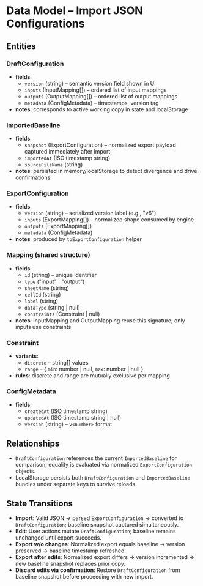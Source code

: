 # Data Model – Import JSON Configurations

## Entities

### DraftConfiguration

- **fields**:
  - `version` (string) – semantic version field shown in UI
  - `inputs` (InputMapping[]) – ordered list of input mappings
  - `outputs` (OutputMapping[]) – ordered list of output mappings
  - `metadata` (ConfigMetadata) – timestamps, version tag
- **notes**: corresponds to active working copy in state and localStorage

### ImportedBaseline

- **fields**:
  - `snapshot` (ExportConfiguration) – normalized export payload captured immediately after import
  - `importedAt` (ISO timestamp string)
  - `sourceFileName` (string)
- **notes**: persisted in memory/localStorage to detect divergence and drive confirmations

### ExportConfiguration

- **fields**:
  - `version` (string) – serialized version label (e.g., "v6")
  - `inputs` (ExportMapping[]) – normalized shape consumed by engine
  - `outputs` (ExportMapping[])
  - `metadata` (ConfigMetadata)
- **notes**: produced by `toExportConfiguration` helper

### Mapping (shared structure)

- **fields**:
  - `id` (string) – unique identifier
  - `type` ("input" | "output")
  - `sheetName` (string)
  - `cellId` (string)
  - `label` (string)
  - `dataType` (string | null)
  - `constraints` (Constraint | null)
- **notes**: InputMapping and OutputMapping reuse this signature; only inputs use constraints

### Constraint

- **variants**:
  - `discrete` – string[] values
  - `range` – { `min`: number | null, `max`: number | null }
- **rules**: discrete and range are mutually exclusive per mapping

### ConfigMetadata

- **fields**:
  - `createdAt` (ISO timestamp string)
  - `updatedAt` (ISO timestamp string | null)
  - `version` (string) – `v<number>` format

## Relationships

- `DraftConfiguration` references the current `ImportedBaseline` for comparison; equality is evaluated via normalized `ExportConfiguration` objects.
- LocalStorage persists both `DraftConfiguration` and `ImportedBaseline` bundles under separate keys to survive reloads.

## State Transitions

- **Import**: Valid JSON → parsed `ExportConfiguration` → converted to `DraftConfiguration`; baseline snapshot captured simultaneously.
- **Edit**: User actions mutate `DraftConfiguration`; baseline remains unchanged until export succeeds.
- **Export w/o changes**: Normalized export equals baseline → version preserved → baseline timestamp refreshed.
- **Export after edits**: Normalized export differs → version incremented → new baseline snapshot replaces prior copy.
- **Discard edits via confirmation**: Restore `DraftConfiguration` from baseline snapshot before proceeding with new import.
